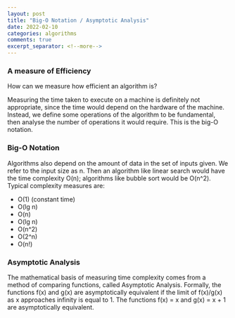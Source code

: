 ```yaml
---
layout: post
title: "Big-O Notation / Asymptotic Analysis"
date: 2022-02-10
categories: algorithms
comments: true
excerpt_separator: <!--more-->
---
```


### A measure of Efficiency
How can we measure how efficient an algorithm is? 
<!--more-->
Measuring the time taken to execute on a machine is definitely not appropriate, since the time would depend on the hardware of the machine. Instead, we define some operations of the algorithm to be fundamental, then analyse the number of operations it would require. This is the big-O notation.
  
### Big-O Notation
Algorithms also depend on the amount of data in the set of inputs given. We refer to the input size as n. Then an algorithm like linear search would have the time complexity O(n); algorithms like bubble sort would be O(n^2). Typical complexity measures are:
  - O(1) (constant time)
  - O(lg n)
  - O(n)
  - O(lg n)
  - O(n^2)
  - O(2^n)
  - O(n!)

### Asymptotic Analysis
The mathematical basis of measuring time complexity comes from a method of comparing functions, called Asymptotic Analysis. 
Formally, the functions f(x) and g(x) are asymptotically equivalent if the limit of f(x)/g(x) as x approaches infinity is equal to 1.
The functions f(x) = x and g(x) = x + 1 are asymptotically equivalent.
